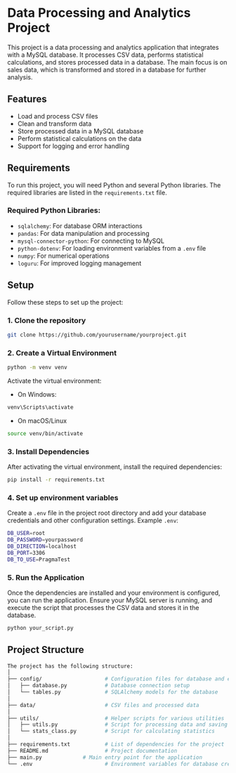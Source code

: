 # Data Processing and Analytics Project

This project is a data processing and analytics application that integrates with a MySQL database. It processes CSV data, performs statistical calculations, and stores processed data in a database. The main focus is on sales data, which is transformed and stored in a database for further analysis.

## Features

- Load and process CSV files
- Clean and transform data
- Store processed data in a MySQL database
- Perform statistical calculations on the data
- Support for logging and error handling

## Requirements

To run this project, you will need Python and several Python libraries. The required libraries are listed in the `requirements.txt` file.

### Required Python Libraries:

- `sqlalchemy`: For database ORM interactions
- `pandas`: For data manipulation and processing
- `mysql-connector-python`: For connecting to MySQL
- `python-dotenv`: For loading environment variables from a `.env` file
- `numpy`: For numerical operations
- `loguru`: For improved logging management

## Setup

Follow these steps to set up the project:

### 1. Clone the repository

```bash
git clone https://github.com/yourusername/yourproject.git
```
### 2. Create a Virtual Environment
```bash
python -m venv venv
```
Activate the virtual environment:
- On Windows:
```bash
venv\Scripts\activate
```
- On macOS/Linux
```bash
source venv/bin/activate
```

### 3. Install Dependencies
After activating the virtual environment, install the required dependencies:
```bash
pip install -r requirements.txt
```
### 4. Set up environment variables
Create a `.env` file in the project root directory and add your database credentials and other configuration settings. Example `.env`:
```bash
DB_USER=root
DB_PASSWORD=yourpassword
DB_DIRECTION=localhost
DB_PORT=3306
DB_TO_USE=PragmaTest
```
### 5. Run the Application
Once the dependencies are installed and your environment is configured, you can run the application. Ensure your MySQL server is running, and execute the script that processes the CSV data and stores it in the database.
```bash
python your_script.py
```

## Project Structure
```bash
The project has the following structure:
│
├── config/                    # Configuration files for database and environment
│   ├── database.py            # Database connection setup
│   └── tables.py              # SQLAlchemy models for the database
│
├── data/                      # CSV files and processed data
│
├── utils/                     # Helper scripts for various utilities
│   ├── utils.py               # Script for processing data and saving to the database
│   └── stats_class.py         # Script for calculating statistics
│
├── requirements.txt           # List of dependencies for the project
├── README.md                  # Project documentation
├── main.py             # Main entry point for the application
└── .env                       # Environment variables for database credentials
```